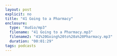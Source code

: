 ```yaml
---
layout: post
explicit: no
title: "41 Going to a Pharmacy"
enclosure:
  type: "Audio/mp3"
  filename: "41 Going to a Pharmacy.mp3"
  filename2: "41%20Going%20to%20a%20Pharmacy.mp3"
  duration: "00:01:29"
tags: podcasts
---
```


